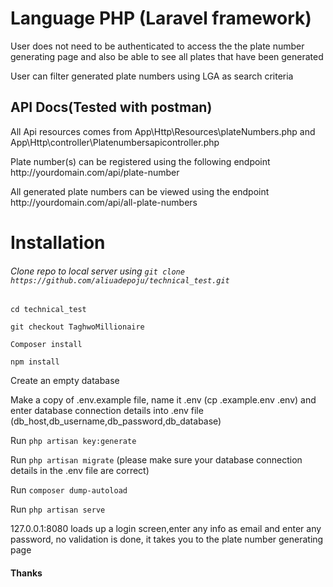 <h1>Language PHP (Laravel framework)</h1>

<p>
    User does not need to be authenticated to access the the plate number generating page and also be able to see all plates that have been     generated
</p>

<p>User can filter generated plate numbers using LGA as search criteria</p>

<h2>API Docs(Tested with postman)</h2>

<p>All Api resources comes from App\Http\Resources\plateNumbers.php and App\Http\controller\Platenumbersapicontroller.php</p>

<p>Plate number(s) can be registered using the following endpoint http://yourdomain.com/api/plate-number</p>

<p>All generated plate numbers can be viewed using the endpoint http://yourdomain.com/api/all-plate-numbers</p>

<h1>Installation</h1>

<h6>Clone repo to local server using <code>git clone https://github.com/aliuadepoju/technical_test.git</code></h6>

<code>cd technical_test</code>

<code>git checkout TaghwoMillionaire</code>

<code>Composer install</code>

<code>npm install</code>

<p>Create an empty database</p>

<p>Make a copy of .env.example file, name it .env (cp .example.env .env) and enter database connection details into .env file (db_host,db_username,db_password,db_database)</p>

<p>Run <code>php artisan key:generate</code></p>

<p>Run <code>php artisan migrate</code>  (please make sure your database connection details in the .env file are correct)</p>

<p>Run <code>composer dump-autoload</code></p>

<p>Run <code>php artisan serve</code></p>

<p>127.0.0.1:8080 loads up a login screen,enter any info as email and enter any password, no validation is done, it takes you to the plate number generating page</p>

<h4>Thanks</h4>





